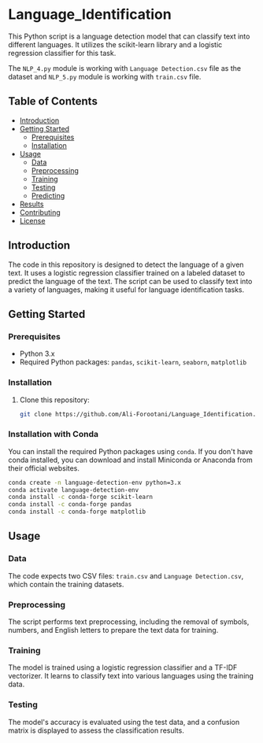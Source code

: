 # Language_Identification

This Python script is a language detection model that can classify text into different languages. It utilizes the scikit-learn library and a logistic regression classifier for this task.

The `NLP_4.py` module is working with `Language Detection.csv` file as the dataset and `NLP_5.py` module is working with `train.csv` file.

## Table of Contents

- [Introduction](#introduction)
- [Getting Started](#getting-started)
  - [Prerequisites](#prerequisites)
  - [Installation](#installation)
- [Usage](#usage)
  - [Data](#data)
  - [Preprocessing](#preprocessing)
  - [Training](#training)
  - [Testing](#testing)
  - [Predicting](#predicting)
- [Results](#results)
- [Contributing](#contributing)
- [License](#license)

## Introduction

The code in this repository is designed to detect the language of a given text. It uses a logistic regression classifier trained on a labeled dataset to predict the language of the text. The script can be used to classify text into a variety of languages, making it useful for language identification tasks.

## Getting Started

### Prerequisites

- Python 3.x
- Required Python packages: `pandas`, `scikit-learn`, `seaborn`, `matplotlib`

### Installation

1. Clone this repository:

   ```bash
   git clone https://github.com/Ali-Forootani/Language_Identification.git


### Installation with Conda

You can install the required Python packages using `conda`. If you don't have conda installed, you can download and install Miniconda or Anaconda from their official websites.

```bash
conda create -n language-detection-env python=3.x
conda activate language-detection-env
conda install -c conda-forge scikit-learn
conda install -c conda-forge pandas
conda install -c conda-forge matplotlib
```



## Usage

### Data

The code expects two CSV files: `train.csv` and `Language Detection.csv`, which contain the training datasets.

### Preprocessing

The script performs text preprocessing, including the removal of symbols, numbers, and English letters to prepare the text data for training.

### Training

The model is trained using a logistic regression classifier and a TF-IDF vectorizer. It learns to classify text into various languages using the training data.

### Testing

The model's accuracy is evaluated using the test data, and a confusion matrix is displayed to assess the classification results.

